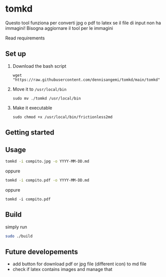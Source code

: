 # tomkd

Questo tool funziona per converti jpg o pdf to latex se il file di input non ha immagini!
Bisogna aggiornare il tool per le immagini

Read requirements

## Set up

1. Download the bash script
    ```shell
    wget "https://raw.githubusercontent.com/dennisangemi/tomkd/main/tomkd"
    ```
1. Move it to `/usr/local/bin`
    ```shell
    sudo mv ./tomkd /usr/local/bin
    ```
1. Make it executable
    ```shell
    sudo chmod +x /usr/local/bin/frictionless2md
    ```


## Getting started

## Usage

```bash
tomkd -i compito.jpg -o YYYY-MM-DD.md
```

oppure

```bash
tomkd -i compito.pdf -o YYYY-MM-DD.md 
```

oppure
```
tomkd -i compito.pdf
```

## Build
simply run

```bash
sudo ./build
```

## Future developements
- add button for download pdf or jpg file (different icon) to md file
- check if latex contains images and manage that 
